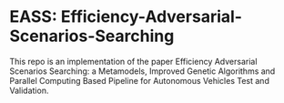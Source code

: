 # EASS: Efficiency-Adversarial-Scenarios-Searching
This repo is an implementation of the paper Efficiency Adversarial Scenarios Searching: a Metamodels, Improved Genetic Algorithms and Parallel Computing Based Pipeline for Autonomous Vehicles Test and Validation.
